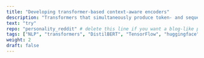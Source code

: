 ```yaml
---
title: "Developing transformer-based context-aware encoders"
description: "Transformers that simultaneously produce token- and sequence-level text representations as well as separable representations of the overarching context (author, social media thread) in which the input text is produced"
text: "try"
repo: "personality_reddit" # delete this line if you want a blog-like page
tags: ["NLP", "transformers", "DistilBERT", "TensorFlow", "huggingface", "ML"]
weight: 2
draft: false
---
```

